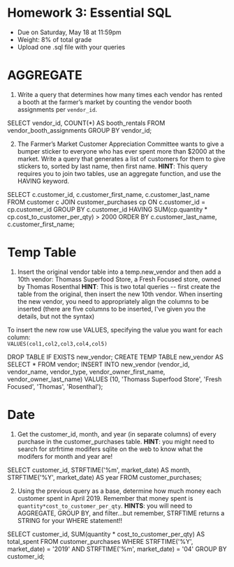# Homework 3: Essential SQL

-  	Due on Saturday, May 18 at 11:59pm
-  	Weight: 8% of total grade
-  	Upload one .sql file with your queries

# AGGREGATE
1. Write a query that determines how many times each vendor has rented a booth at the farmer’s market by counting the vendor booth assignments per `vendor_id`.

SELECT vendor_id, COUNT(*) AS booth_rentals
FROM vendor_booth_assignments
GROUP BY vendor_id;

2. The Farmer’s Market Customer Appreciation Committee wants to give a bumper sticker to everyone who has ever spent more than $2000 at the market. Write a query that generates a list of customers for them to give stickers to, sorted by last name, then first name. 
**HINT**: This query requires you to join two tables, use an aggregate function, and use the HAVING keyword.

SELECT c.customer_id, c.customer_first_name, c.customer_last_name
FROM customer c
JOIN customer_purchases cp ON c.customer_id = cp.customer_id
GROUP BY c.customer_id
HAVING SUM(cp.quantity * cp.cost_to_customer_per_qty) > 2000
ORDER BY c.customer_last_name, c.customer_first_name;

# Temp Table
1. Insert the original vendor table into a temp.new_vendor and then add a 10th vendor: Thomass Superfood Store, a Fresh Focused store, owned by Thomas Rosenthal
**HINT**: This is two total queries -- first create the table from the original, then insert the new 10th vendor. When inserting the new vendor, you need to appropriately align the columns to be inserted (there are five columns to be inserted, I've given you the details, but not the syntax)

To insert the new row use VALUES, specifying the value you want for each column:  
`VALUES(col1,col2,col3,col4,col5)`

DROP TABLE IF EXISTS new_vendor;
CREATE TEMP TABLE new_vendor AS
SELECT *
FROM vendor;
INSERT INTO new_vendor (vendor_id, vendor_name, vendor_type, vendor_owner_first_name, vendor_owner_last_name)
VALUES (10, 'Thomass Superfood Store', 'Fresh Focused', 'Thomas', 'Rosenthal');

# Date
1. Get the customer_id, month, and year (in separate columns) of every purchase in the customer_purchases table.
**HINT**: you might need to search for strfrtime modifers sqlite on the web to know what the modifers for month and year are!

SELECT customer_id, STRFTIME('%m', market_date) AS month, STRFTIME('%Y', market_date) AS year
FROM customer_purchases;

2. Using the previous query as a base, determine how much money each customer spent in April 2019. Remember that money spent is `quantity*cost_to_customer_per_qty`.
**HINTS**: you will need to AGGREGATE, GROUP BY, and filter...but remember, STRFTIME returns a STRING for your WHERE statement!!

SELECT customer_id, SUM(quantity * cost_to_customer_per_qty) AS total_spent
FROM customer_purchases WHERE STRFTIME('%Y', market_date) = '2019' 
  AND STRFTIME('%m', market_date) = '04'
GROUP BY customer_id;

